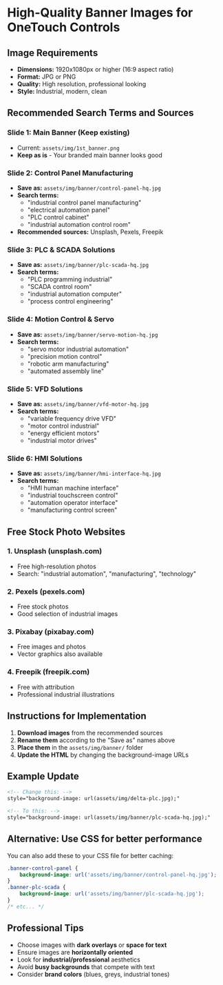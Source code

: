 # High-Quality Banner Images for OneTouch Controls

## Image Requirements
- **Dimensions:** 1920x1080px or higher (16:9 aspect ratio)
- **Format:** JPG or PNG
- **Quality:** High resolution, professional looking
- **Style:** Industrial, modern, clean

## Recommended Search Terms and Sources

### Slide 1: Main Banner (Keep existing)
- Current: `assets/img/1st_banner.png`
- **Keep as is** - Your branded main banner looks good

### Slide 2: Control Panel Manufacturing
- **Save as:** `assets/img/banner/control-panel-hq.jpg`
- **Search terms:** 
  - "industrial control panel manufacturing"
  - "electrical automation panel"
  - "PLC control cabinet"
  - "industrial automation control room"
- **Recommended sources:** Unsplash, Pexels, Freepik

### Slide 3: PLC & SCADA Solutions
- **Save as:** `assets/img/banner/plc-scada-hq.jpg`
- **Search terms:**
  - "PLC programming industrial"
  - "SCADA control room"
  - "industrial automation computer"
  - "process control engineering"

### Slide 4: Motion Control & Servo
- **Save as:** `assets/img/banner/servo-motion-hq.jpg`
- **Search terms:**
  - "servo motor industrial automation"
  - "precision motion control"
  - "robotic arm manufacturing"
  - "automated assembly line"

### Slide 5: VFD Solutions
- **Save as:** `assets/img/banner/vfd-motor-hq.jpg`
- **Search terms:**
  - "variable frequency drive VFD"
  - "motor control industrial"
  - "energy efficient motors"
  - "industrial motor drives"

### Slide 6: HMI Solutions
- **Save as:** `assets/img/banner/hmi-interface-hq.jpg`
- **Search terms:**
  - "HMI human machine interface"
  - "industrial touchscreen control"
  - "automation operator interface"
  - "manufacturing control screen"

## Free Stock Photo Websites

### 1. Unsplash (unsplash.com)
- Free high-resolution photos
- Search: "industrial automation", "manufacturing", "technology"

### 2. Pexels (pexels.com)
- Free stock photos
- Good selection of industrial images

### 3. Pixabay (pixabay.com)
- Free images and photos
- Vector graphics also available

### 4. Freepik (freepik.com)
- Free with attribution
- Professional industrial illustrations

## Instructions for Implementation

1. **Download images** from the recommended sources
2. **Rename them** according to the "Save as" names above
3. **Place them** in the `assets/img/banner/` folder
4. **Update the HTML** by changing the background-image URLs

## Example Update
```html
<!-- Change this: -->
style="background-image: url(assets/img/delta-plc.jpg);"

<!-- To this: -->
style="background-image: url(assets/img/banner/plc-scada-hq.jpg);"
```

## Alternative: Use CSS for better performance
You can also add these to your CSS file for better caching:

```css
.banner-control-panel {
    background-image: url('assets/img/banner/control-panel-hq.jpg');
}
.banner-plc-scada {
    background-image: url('assets/img/banner/plc-scada-hq.jpg');
}
/* etc... */
```

## Professional Tips
- Choose images with **dark overlays** or **space for text**
- Ensure images are **horizontally oriented**
- Look for **industrial/professional** aesthetics
- Avoid **busy backgrounds** that compete with text
- Consider **brand colors** (blues, greys, industrial tones)
